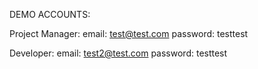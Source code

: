 
DEMO ACCOUNTS:

Project Manager: 
email: test@test.com
password: testtest

Developer:
email: test2@test.com
password: testtest

